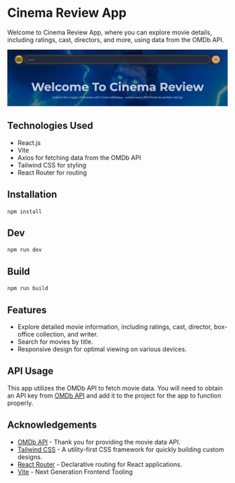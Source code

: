 # Cinema Review App

Welcome to Cinema Review App, where you can explore movie details, including ratings, cast, directors, and more, using data from the OMDb API.

![landing-page](./src/assets/LandingPage.JPG)

## Technologies Used

- React.js
- Vite
- Axios for fetching data from the OMDb API
- Tailwind CSS for styling
- React Router for routing

## Installation

```
npm install
```

## Dev

```
npm run dev
```

## Build

```
npm run build
```

## Features

- Explore detailed movie information, including ratings, cast, director, box-office collection, and writer.
- Search for movies by title.
- Responsive design for optimal viewing on various devices.

## API Usage

This app utilizes the OMDb API to fetch movie data. You will need to obtain an API key from [OMDb API](http://www.omdbapi.com/) and add it to the project for the app to function properly.

## Acknowledgements

- [OMDb API](http://www.omdbapi.com/) - Thank you for providing the movie data API.
- [Tailwind CSS](https://tailwindcss.com/) - A utility-first CSS framework for quickly building custom designs.
- [React Router](https://reactrouter.com/) - Declarative routing for React applications.
- [Vite](https://vitejs.dev/) - Next Generation Frontend Tooling
